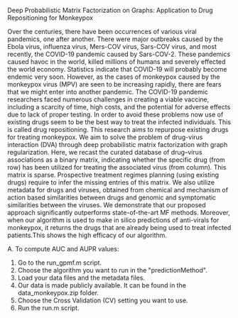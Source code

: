 Deep Probabilistic Matrix Factorization on Graphs: Application to Drug Repositioning for Monkeypox

Over the centuries, there have been occurrences of various viral pandemics, one after another. There were major outbreaks caused by the Ebola virus, influenza virus, Mers-COV virus, Sars-COV virus, and most recently, the COVID-19 pandemic caused by Sars-COV-2. These pandemics caused havoc in the world, killed millions of humans and severely effected the world economy. Statistics indicate that COVID-19 will probably become endemic very soon. However, as the cases of monkeypox caused by the monkeypox virus (MPV) are seen to be increasing rapidly, there are fears that we might enter into another pandemic. The COVID-19 pandemic researchers faced numerous challenges in creating a viable vaccine, including a scarcity of time, high costs, and the potential for adverse effects due to lack of proper testing. In order to avoid these problems now use of existing drugs seem to be the best way to treat the infected individuals. This is called drug repositioning. This research aims to repurpose existing drugs for treating monkeypox. We aim to solve the problem of drug-virus interaction (DVA) through deep probabilistic matrix factorization with graph regularization. Here, we recast the curated database of drug–virus associations as a binary matrix, indicating whether the specific drug (from row) has been utilized for treating the associated virus (from column). This matrix is sparse. Prospective treatment regimes planning (using existing drugs) require to infer the missing entries of this matrix. We also utilize metadata for drugs and viruses, obtained from chemical and mechanism of action based similarities between drugs and genomic and symptomatic similarities between the viruses. We demonstrate that our proposed approach significantly outperforms state-of-the-art MF methods. Moreover, when our algorithm is used to make in silico predictions of anti-virals for monkeypox, it returns the drugs that are already being used to treat infected patients.This shows the high efficacy of our algorithm.

A. To compute AUC and AUPR values:
1. Go to the run_gpmf.m script.
2. Choose the algorithm you want to run in the "predictionMethod".
3. Load your data files and the metadata files.
4. Our data is made publicly available. It can be found in the data_monkeypox.zip folder.
5. Choose the Cross Validation (CV) setting you want to use.
6. Run the run.m script.
